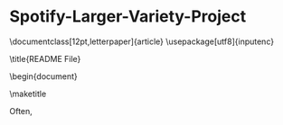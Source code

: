 # Spotify-Larger-Variety-Project

\documentclass[12pt,letterpaper]{article}
\usepackage[utf8]{inputenc}

\title{README File}

\begin{document}

\maketitle

Often, 
